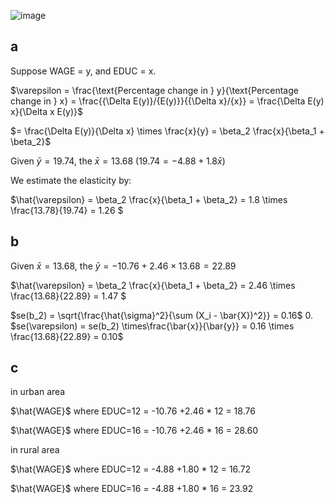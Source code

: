 ![image](https://github.com/user-attachments/assets/79c87570-23a2-4e65-9b6b-492ea2d15262)
## a 

Suppose WAGE = y, and EDUC = x.

$\varepsilon = \frac{\text{Percentage change in } y}{\text{Percentage change in } x} = \frac{{\Delta E(y)}/{E(y)}}{{\Delta x}/{x}} = \frac{\Delta E(y) x}{\Delta x E(y)}$

$= \frac{\Delta E(y)}{\Delta x} \times \frac{x}{y} = \beta_2 \frac{x}{\beta_1 + \beta_2}$

Given $\bar{y} = 19.74$, the $\bar{x} = 13.68$  ($19.74 = -4.88+1.8\bar{x}$)

We estimate the elasticity by:

$\hat{\varepsilon} = \beta_2 \frac{x}{\beta_1 + \beta_2} = 1.8 \times \frac{13.78}{19.74} = 1.26 $


## b 

Given $\bar{x} = 13.68$, the  $\bar{y} = -10.76+2.46 \times 13.68 = 22.89$

$\hat{\varepsilon} = \beta_2 \frac{x}{\beta_1 + \beta_2} = 2.46 \times \frac{13.68}{22.89} = 1.47 $

$se(b_2) = \sqrt{\frac{\hat{\sigma}^2}{\sum (X_i - \bar{X})^2}} = 0.16$
0.
$se(\varepsilon) = se(b_2) \times\frac{\bar{x}}{\bar{y}} = 0.16 \times \frac{13.68}{22.89} = 0.10$

## c 

in urban area

$\hat{WAGE}$ where EDUC=12 = -10.76 +2.46 * 12 = 18.76

$\hat{WAGE}$ where EDUC=16 = -10.76 +2.46 * 16 = 28.60

in rural area

$\hat{WAGE}$ where EDUC=12 = -4.88 +1.80 * 12 = 16.72

$\hat{WAGE}$ where EDUC=16 = -4.88 +1.80 * 16 = 23.92
